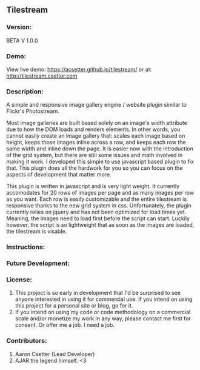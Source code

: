 ## Tilestream

### Version:  
BETA V 1.0.0


### Demo:
View live demo: https://acsetter.github.io/tilestream/
or at: http://tilestream.csetter.com

### Description:  
A simple and responsive image gallery engine / website plugin similar to Flickr's Photostream.

Most image galleries are built based solely on an image's width attribute due to how the DOM loads and renders elements. In other words, you cannot easily create an image gallery that: scales each image based on height, keeps those images inline across a row, and keeps each row the same width and inline down the page. It is easier now with the introduction of the grid system, but there are still some issues and math involved in making it work. I developed this simple to use javascript based plugin to fix that. This plugin does all the hardwork for you so you can focus on the aspects of development that matter more.

This plugin is written in javascript and is very light weight. It currently accomodates for 20 rows of images per page and as many images per row as you want. Each row is easily customizable and the entire tilestream is responsive thanks to the new grid system in css. Unfortunately, the plugin currently relies on jquery and has not been optimized for load times yet. Meaning, the images need to load first before the script can start. Luckily however, the script is so lightweight that as soon as the images are loaded, the tilestream is visable.

### Instructions:

### Future Development:

### License:
1. This project is so early in development that I'd be surprised to see anyone interested in using it for commercial use. If you intend on using this project for a personal site or blog, go for it.
2. If you intend on using my code or code methodology on a commercial scale and/or monetize my work in any way, please contact me first for consent. Or offer me a job. I need a job.

### Contributors:
1. Aaron Csetter (Lead Developer)
2. AJAR the legend himself. <3